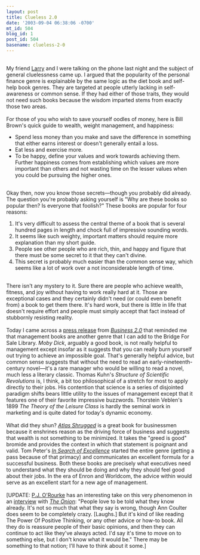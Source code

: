 ```yaml
---
layout: post
title: Clueless 2.0
date: '2003-09-04 06:38:06 -0700'
mt_id: 504
blog_id: 1
post_id: 504
basename: clueless-2-0
---
```

<br />My friend <a href="/values/people/larrysalzman.cfm">Larry</a> and I were talking on the phone last night and the subject of general cluelessness came up. I argued that the popularity of the personal finance genre is explainable by the same logic as the diet book and self-help book genres. They are targeted at people utterly lacking in self-awareness or common sense. If they had either of those traits, they would not need such books because the wisdom imparted stems from exactly those two areas.<br /><br />For those of you who wish to save yourself oodles of money, here is Bill Brown's quick guide to wealth, weight management, and happiness:<ul><li>Spend less money than you make and save the difference in something that either earns interest or doesn't generally entail a loss.</li><li>Eat less and exercise more.</li><li>To be happy, define your values and work towards achieving them. Further happiness comes from establishing which values are more important than others and not wasting time on the lesser values when you could be pursuing the higher ones.</li></ul><br />Okay then, now you know those secrets&#x2014;though you probably did already. The question you're probably asking yourself is "Why are these books so popular then? Is everyone that foolish?" These books are popular for four reasons:<ol><li>It's very difficult to assess the central theme of a book that is several hundred pages in length and chock full of impressive sounding words.</li><li>It seems like such weighty, important matters should require more explanation than my short guide.</li><li>People see other people who are rich, thin, and happy and figure that there must be some secret to it that they can't divine.</li><li>This secret is probably much easier than the common sense way, which seems like a lot of work over a not inconsiderable length of time.</li></ol><br />There isn't any mystery to it. Sure there are people who achieve wealth, fitness, and joy without having to work really hard at it. Those are exceptional cases and they certainly didn't need (or could even benefit from) a book to get them there. It's hard work, but there is little in life that doesn't require effort and people must simply accept that fact instead of stubbornly resisting reality.<br /><br />Today I came across a <a href="http://biz.yahoo.com/bw/030826/265319_1.html">press release</a> from <a href="http://www.business2.com/"><cite>Business 2.0</cite></a> that reminded me that management books are another genre that I can add to the Bridge For Sale Library. <cite>Moby Dick</cite>, arguably a good book, is not really helpful to management except insofar as it suggests that you can really burn yourself out trying to achieve an impossible goal. That's generally helpful advice, but common sense suggests that without the need to read an early-nineteenth-century novel&#x2014;it's a rare manager who would be willing to read a novel, much less a literary classic. Thomas Kuhn's <cite>Structure of Scientific Revolutions</cite> is, I think, a bit too philosophical of a stretch for most to apply directly to their jobs. His contention that science is a series of disjointed paradigm shifts bears little utility to the issues of management except that it features one of their favorite impressive buzzwords. Thorstein Veblen's 1899 <cite>The Theory of the Leisure Class</cite> is hardly the seminal work in marketing and is quite dated for today's dynamic economy.<br /><br />What did they shun? <a href="/values/things/atlasshrugged.cfm"><cite>Atlas Shrugged</cite></a> is a great book for businessmen because it enshrines reason as the driving force of business and suggests that wealth is not something to be minimized. It takes the "greed is good" bromide and provides the context in which that statement is poignant and valid. Tom Peter's <a href="http://www.amazon.com/exec/obidos/ASIN/0446385077/bbrown-20/ref=nosim/" title="Amazon link"><cite>In Search of Excellence</cite></a> started the entire genre (getting a pass because of that primacy) and communicates an excellent formula for a successful business. Both these books are precisely what executives need to understand what they should be doing and why they should feel good about their jobs. In the era of Enron and Worldcom, the advice within would serve as an excellent start for a new age of management.<br /><br />[UPDATE: <a href="/values/people/pjorourke.cfm">P.J. O'Rourke</a> has an interesting take on this very phenomenon in an <a href="http://www.theonionavclub.com/current_feature1.html">interview</a> with <a href="http://www.theonion.com/"><cite>The Onion</cite></a>: "People love to be told what they know already. It's not so much that what they say is wrong, though Ann Coulter does seem to be completely crazy. [Laughs.] But it's kind of like reading The Power Of Positive Thinking, or any other advice or how-to book. All they do is reassure people of their basic opinions, and then they can continue to act like they've always acted. I'd say it's time to move on to something else, but I don't know what it would be." There may be something to that notion; I'll have to think about it some.]<br /><br /><br />
